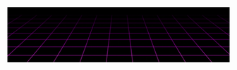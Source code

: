 <img src="https://github.com/t0kyolover/t0kyolover/blob/main/github%20readme.gif"/>

<!---
t0kyolover/t0kyolover is a ✨ special ✨ repository because its `README.md` (this file) appears on your GitHub profile.
You can click the Preview link to take a look at your changes.
--->
